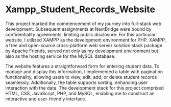 # Xampp_Student_Records_Website

This project marked the commencement of my journey into full-stack web development. Subsequent assignments at NextBridge were bound by confidentiality agreements, limiting public disclosure. For this particular website, I utilized XAMPP as the development environment for PHP. XAMPP, a free and open-source cross-platform web server solution stack package by Apache Friends, served not only as my development environment but also as the hosting service for the MySQL database.

The website features a straightforward form for entering student data. To manage and display this information, I implemented a table with pagination functionality, allowing users to view, edit, add, or delete student records seamlessly. Additionally, the table supports sorting, enhancing user interaction with the data. The development stack for this project comprised HTML, CSS, JavaScript, PHP, and MySQL, enabling me to construct an interactive and user-friendly interface.
